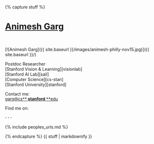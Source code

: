 {% capture stuff %}


# <a href="{{ site.baseurl }}/" id="home">Animesh Garg</a>
<br>
<!--![Animesh with Bay Bridge in background]({{ site.baseurl }}/images/animesh_headshot.png) -->
<!--![Animesh with Bay Bridge in background]({{ site.baseurl }}/images/animesh-gg-sf-nov14-2.jpg)  -->

<!-- <img src='{{ site.baseurl }}/images/animesh-feb15.jpg'  onmouseover="this.src='{{ site.baseurl }}/images/animesh-gg-sf-nov14-3.jpg';" onmouseout="this.src='{{ site.baseurl }}/images/animesh-feb15.jpg';" />
 -->
<!-- ![Animesh Garg]({{ site.baseurl }}/images/animesh-feb15.jpg) -->
[![Animesh Garg]({{ site.baseurl }}/images/animesh-philly-nov15.jpg)]({{ site.baseurl }}/)

Postdoc Researcher  
[Stanford Vision &amp; Learning][visionlab]  
[Stanford AI Lab][sail]  
[Computer Science][cs-stan]  
[Stanford University][stanford]  

<!-- Email me: [<i class="fa fa-envelope fa-lg"></i>](javascript:toggleblock('emailAdd')) 
<i id = "emailAdd"> [animesh**&#xb7;**garg@berkeley**&#xb7;**edu](mailto:animesh.garg@berkeley.edu) </i>
<script xml:space="preserve" language="JavaScript">
			hideblock('emailAdd');
</script>
 -->
<!--[<i class="fa fa-envelope fa-lg"></i>](): [animesh**&#xb7;**garg@berkeley**&#xb7;**edu](mailto:animesh.garg@berkeley.edu)-->
Contact me:  
[<span style="font-size: 98%">garg@cs**&#xb7;**stanford**&#xb7;**edu </span>](mailto:garg@cs.stanford.edu)

Find me on:  
<!--[**Blog**](http://animesh-garg.blogspot.com/)   **&#xb7;** -->
[<i class="fa fa-git fa-lg"></i>](https://github.com/animesh-garg) **&#xb7;** 
[<i class="fa fa-twitter fa-lg"></i>](https://twitter.com/animesh_garg) **&#xb7;**
[<i class="fa fa-linkedin fa-lg"></i>](http://www.linkedin.com/in/animeshgarg) **&#xb7;**
[<i class="fa fa-facebook-square fa-lg"></i>](https://www.facebook.com/garganimesh)    

<!--
<a class="twitter-timeline" data-dnt="true" href="https://twitter.com/Animesh_Garg" data-widget-id="536483931428618240">Tweets by @Animesh_Garg</a>
<script>!function(d,s,id){var js,fjs=d.getElementsByTagName(s)[0],p=/^http:/.test(d.location)?'http':'https';if(!d.getElementById(id)){js=d.createElement(s);js.id=id;js.src=p+"://platform.twitter.com/widgets.js";fjs.parentNode.insertBefore(js,fjs);}}(document,"script","twitter-wjs");</script>
-->
{% include peoples_urls.md %}

{% endcapture %}
{{ stuff | markdownify }}
